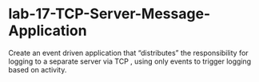 # lab-17-TCP-Server-Message-Application
Create an event driven application that “distributes” the responsibility for logging to a separate server via TCP , using only events to trigger logging based on activity.
